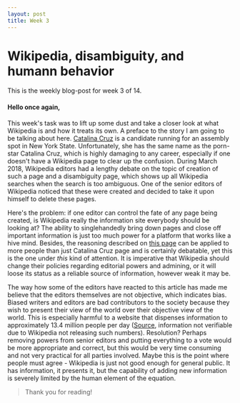 ```yaml
---
layout: post
title: Week 3
---
```



# Wikipedia, disambiguity, and humann behavior

This is the weekly blog-post for week 3 of 14.

#### Hello once again,

This week's task was to lift up some dust and take a closer look at what Wikipedia is and how it treats its own. A preface to the story I am going to be talking about here. [Catalina Cruz](https://www.cruzfornewyork.com/meet-catalina/) is a candidate running for an assembly spot in New York State. Unfortunately, she has the same name as the porn-star Catalina Cruz, which is highly damaging to any career, especially if one doesn't have a Wikipedia page to clear up the confusion. During March 2018, Wikipedia editors had a lengthy debate on the topic of creation of such a page and a disambiguity page, which shows up all Wikipedia searches when the search is too ambiguous. One of the senior editors of Wikipedia noticed that these were created and decided to take it upon himself to delete these pages.

Here's the problem: if one editor can control the fate of any page being created, is Wikipedia really the information site everybody should be looking at? The ability to singlehandedly bring down pages and close off important information is just too much power for a platform that works like a hive mind. Besides, the reasoning described on [this page](https://en.wikipedia.org/wiki/Wikipedia:Articles_for_deletion/Catalina_Cruz_(politician)) can be applied to more people than just Catalina Cruz page and is certainly debatable, yet this is the one under *this* kind of attention. It is imperative that Wikipedia should change their policies regarding editorial powers and admining, or it will loose its status as a reliable source of information, however weak it may be.

The way how some of the editors have reacted to this article has made me believe that the editors themselves are not objective, which indicates bias. Biased writers and editors are bad contributors to the society because they wish to present their view of the world over their objective view of the world. This is especially harmful to a website that dispenses information to approximately 13.4 million people per day ([Source](https://www.quora.com/How-many-users-visit-Wikipedia-daily), information not verifiable due to Wikipedia not releasing such numbers). Resolution? Perhaps removing powers from senior editors and putting everything to a vote would be more appropriate and correct, but this would be very time consuming and not very practical for all parties involved. Maybe this is the point where people must agree - Wikipedia is just not good enough for general public. It has information, it presents it, but the capability of adding new information is severely limited by the human element of the equation.

>Thank you for reading!
